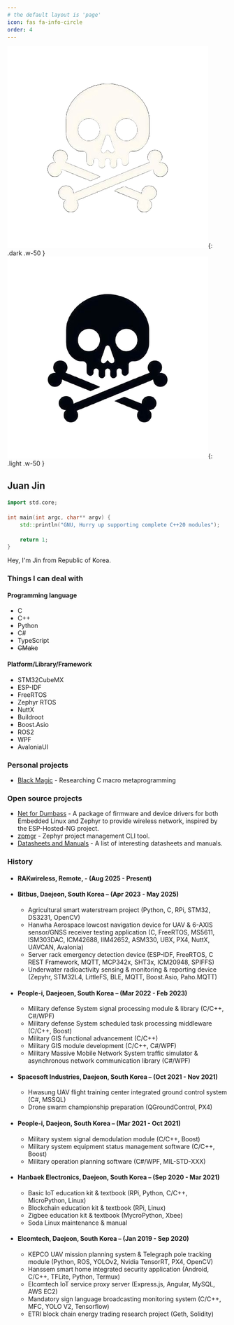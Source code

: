 ```yaml
---
# the default layout is 'page'
icon: fas fa-info-circle
order: 4
---
```


<!-- > Add Markdown syntax content to file `_tabs/about.md`{: .filepath } and it will show up on this page.
{: .prompt-tip } -->

<!-- ## About Me -->
![dark mode only](/assets/img/etc/my-transparent-avatar-dark.png){: .dark .w-50 }
![light mode only](/assets/img/etc/my-transparent-avatar-light.png){: .light .w-50 }

## Juan Jin


```c++
import std.core;

int main(int argc, char** argv) {
    std::println("GNU, Hurry up supporting complete C++20 modules");

    return 1;
}
```

Hey, I'm Jin from Republic of Korea.

### Things I can deal with

#### Programming language
 - C
 - C++
 - Python
 - C#
 - TypeScript
 - ~~CMake~~

#### Platform/Library/Framework
 - STM32CubeMX
 - ESP-IDF
 - FreeRTOS
 - Zephyr RTOS
 - NuttX
 - Buildroot
 - Boost.Asio
 - ROS2
 - WPF
 - AvaloniaUI

### Personal projects
 - [Black Magic](https://github.com/juanjin-dev/black_magic) - Researching C macro metaprogramming

### Open source projects
 - [Net for Dumbass](https://github.com/pengasper/net-for-dumbass) - A package of firmware and device drivers for both Embedded Linux and Zephyr to provide wireless network, inspired by the ESP-Hosted-NG project.
 - [zpmgr](https://github.com/pengasper/zpmgr) - Zephyr project management CLI tool.
 - [Datasheets and Manuals](https://github.com/pengasper/datasheets-and-manuals) - A list of interesting datasheets and manuals.

### History
 - #### RAKwireless, Remote, - (Aug 2025 - Present)

 - #### Bitbus, Daejeon, South Korea – (Apr 2023 - May 2025)
     - Agricultural smart waterstream project (Python, C, RPi, STM32, DS3231, OpenCV)
     - Hanwha Aerospace lowcost navigation device for UAV & 6-AXIS sensor/GNSS receiver testing application (C, FreeRTOS, MS5611, ISM303DAC, ICM42688, IIM42652, ASM330, UBX, PX4, NuttX, UAVCAN, Avalonia)
     - Server rack emergency detection device (ESP-IDF, FreeRTOS, C REST Framework, MQTT, MCP342x, SHT3x, ICM20948, SPIFFS)
     - Underwater radioactivity sensing & monitoring & reporting device (Zepyhr, STM32L4, LittleFS, BLE, MQTT, Boost.Asio, Paho.MQTT)

 - #### People-i, Daejeoen, South Korea – (Mar 2022 - Feb 2023)
     - Military defense System signal processing module & library (C/C++, C#/WPF)
     - Military defense System scheduled task processing middleware (C/C++, Boost)
     - Military GIS functional advancement (C/C++)
     - Military GIS module development (C/C++, C#/WPF)
     - Military Massive Mobile Network System traffic simulator & asynchronous network communication library (C#/WPF)

 - #### Spacesoft Industries, Daejeon, South Korea – (Oct 2021 - Nov 2021)
     - Hwasung UAV flight training center integrated ground control system (C#, MSSQL)
     - Drone swarm championship preparation (QGroundControl, PX4)

 - #### People-i, Daejeon, South Korea – (Mar 2021 - Oct 2021)
     - Military system signal demodulation module (C/C++, Boost)
     - Military system equipment status management software (C/C++, Boost)
     - Military operation planning software (C#/WPF, MIL-STD-XXX)

 - #### Hanbaek Electronics, Daejeon, South Korea – (Sep 2020 - Mar 2021)
     - Basic IoT education kit & textbook (RPi, Python, C/C++, MicroPython, Linux)
     - Blockchain education kit & textbook (RPi, Linux)
     - Zigbee education kit & textbook (MycroPython, Xbee)
     - Soda Linux maintenance & manual

 - #### Elcomtech, Daejeon, South Korea – (Jan 2019 - Sep 2020)
     - KEPCO UAV mission planning system & Telegraph pole tracking module (Python, ROS, YOLOv2, Nvidia TensorRT, PX4, OpenCV)
     - Hanssem smart home integrated security application (Android, C/C++, TFLite, Python, Termux)
     - Elcomtech IoT service proxy server (Express.js, Angular, MySQL, AWS EC2)
     - Mandatory sign language broadcasting monitoring system (C/C++, MFC, YOLO V2, Tensorflow)
     - ETRI block chain energy trading research project (Geth, Solidity)
